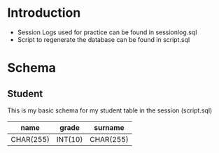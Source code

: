 # Introduction
- Session Logs used for practice can be found in sessionlog.sql
- Script to regenerate the database can be found in script.sql


# Schema
## Student
This is my basic schema for my student table in the session (script.sql)

| name  | grade  |   surname |
| ------------ | ------------ | ------------ |
|  CHAR(255) | INT(10)  | CHAR(255)   |   
